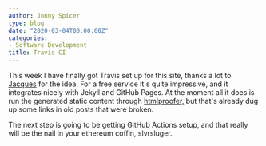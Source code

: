 ```yaml
---
author: Jonny Spicer
type: blog
date: "2020-03-04T00:00:00Z"
categories:
- Software Development
title: Travis CI
---
```

This week I have finally got Travis set up for this site, thanks a lot to [Jacques](https://jacquesdonnelly.github.io/posts/travis-ci/) for the idea. For a free service
it's quite impressive, and it integrates nicely with Jekyll and GitHub Pages. At the moment
all it does is run the generated static content through [htmlproofer,](https://github.com/gjtorikian/html-proofer) but that's already dug up some links in old posts
that were broken.

The next step is going to be getting GitHub Actions setup, and that really will be the nail
in your ethereum coffin, slvrsluger.
